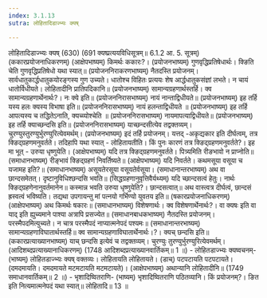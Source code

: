 ```yaml
---
index: 3.1.13
sutra: लोहितादिडाज्भ्यः क्यष्

---
```

लोहितादिडाज्भ्यः क्यष् (630) (691 क्यष्प्रत्ययविधिसूत्रम्॥ 6.1.2 आ. 5. सूत्रम्) (ककारप्रयोजनाधिकरणम्) (आक्षेपभाष्यम्) किमर्थः ककारः?। (प्रयोजनभाष्यम्) गुणवृद्धिप्रतिषेधार्थः। क्ङिति चेति गुणवृद्धिप्रतिषेधो यथा स्यात्॥ (प्रयोजननिराकरणभाष्यम्) नैतदस्ति प्रयोजनम्। सार्वधातुकार्द्धधातुकयोरङ्गस्य गुण उच्यते। धातोश्च विहितः प्रत्ययः शेष आर्द्धधातुकसंज्ञां लभते। न चायं धातोर्विधीयते। लोहितादीनि प्रातिपदिकानि॥ (प्रयोजनभाष्यम्) सामान्यग्रहणार्थस्तर्हि। क्व सामान्यग्रहणार्थेनार्थः?। नः क्ये इति॥ (प्रयोजननिरासभाष्यम्) नायं नान्ताद्विधीयते॥ (प्रयोजनभाष्यम्) इह तर्हि यस्य हलः क्यस्य विभाषा इति॥ (प्रयोजननिरासभाष्यम्) नायं हलन्ताद्विधीयते ॥ (प्रयोजनभाष्यम्) इह तर्हि आपत्यस्य च तद्धितेऽनाति, क्यच्व्योश्चेति ॥ (प्रयोजननिरासभाष्यम्) नायमापत्याद्विधीयते॥ (प्रयोजनभाष्यम्) इह तर्हि क्याच्छन्दसि इति॥ (प्रयोजननिरासभाष्यम्) याच्छन्दसीत्येव तद्वक्तव्यम्। चुरण्युस्तुरण्युर्भुरण्युरित्येवमर्थम्। (प्रयोजनभाष्यम्) इदं तर्हि प्रयोजनम्। यत्तद् -अकृद्यकार इति दीर्घत्वम्, तत्र क्ङिद्ग्रहणमनुवर्तते। तदिहापि यथा स्यात्  -  लोहितायतीति। किं पुनः कारणं तत्र क्ङिद्ग्रहणमनुवर्तते?। इह मा भूत्  -  उरुया धृष्णुयेति। (आक्षेपभाष्यम्) यदि तत्र क्ङिद्ग्रहणमनुवर्तते। पित्र्यमिति रीङभावो न प्राप्नोति॥ (समाधानभाष्यम्) रीङ्भावं क्ङिद्ग्रहणं निवर्तिष्यते॥ (आक्षेपभाष्यम्) यदि निवर्तते। कथमसूया वसूया च यजामह इति?॥ (समाधानभाष्यम्) असूयतेरसूया वसूयतेर्वसूया। (समाधानान्तरभाष्यम्) अथ वा छान्दसमेतत्। दृष्टानुविधिश्छन्दसि भवति॥ (सिद्धग्रहणानुवृत्तिवैर्यथ्यम्) यदि च्छान्दसत्वं हेतुः। नार्थः क्ङिद्ग्रहणेनानुवर्तमानेन॥ कस्मान्न भवति उरुया धृष्णुयेति?। छान्दसत्वात्॥ अथ वास्त्वत्र दीर्घत्वं, छान्दसं ह्रस्वत्वं भविष्यति। तद्यथा उपगायन्तु मां पत्नयो गर्भिण्यो युवतय इति॥ (षकारप्रयोजनाधिकरणम्) (आक्षेपभाष्यम्) अथ किमर्थः षकारः॥ (समाधानभाष्यम्) विशेषणार्थः। क्व विशेषणार्थेनार्थः?। वा क्यषः इति वा याद् इति ह्युच्यमाने पाश्या अत्रापि प्रसज्येत॥ (समाधानबाधकभाष्यम्) नैतदस्ति प्रयोजनम्। परस्मैपदमित्युच्यते। न चात्र परस्मैपदं नाप्यात्मनेपदं पश्यमः॥ (समाधानान्तरभाष्यम्) सामान्यग्रहणाविघातार्थस्तर्हि॥ क्व सामान्यग्रहणाविघातार्थेनार्थः।?। क्यच् छन्दसि इति॥ (ककारप्रत्याख्यानभाष्यम्) याच् छन्दसि इत्येवं च तद्वक्तव्यम्। चुरण्युः तुरण्युर्भुरण्युरित्येवमर्थम्। (आदिशब्दप्रत्याख्यानाधिकरणम्) (1748 आदिशब्दप्रत्याख्यानवार्तिकम्॥ 1 ॥) - लोहितडाज्भ्यः क्यष्वचनम्- (भाष्यम्) लोहितडाज्भ्यः क्यष् वक्तव्यः। लोहितायति लोहितायते। (डाच्) पटपटायति पटपटायते। (दमदमायति। दमदमायते मटमटायति मटमटायते)। (आक्षेपभाष्यम्) अथान्यानि लोहितादीनि॥ (1749 समाधानवार्तिकम्॥ 2 ॥) - भृशादिष्वितराणि- (भाष्यम्) भृशादिष्वितराणि पठितव्यानि। किं प्रयोजनम्?। ङित इति नित्यमात्मनेपदं यथा स्यात्॥ लोहितादि॥ 13 ॥